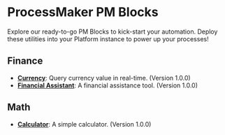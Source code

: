 # ProcessMaker PM Blocks
Explore our ready-to-go PM Blocks to kick-start your automation. Deploy these utilities into your Platform instance to power up your processes!
## Finance
- **[Currency](/./finance/currency.json)**: Query currency value in real-time. (Version 1.0.0)
- **[Financial Assistant](/./finance/financial-assistant.json)**: A financial assistance tool. (Version 1.0.0)

## Math
- **[Calculator](/./math/calculator.json)**: A simple calculator. (Version 1.0.0)
